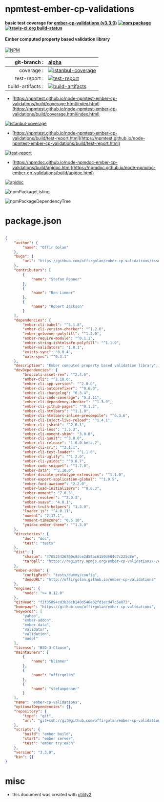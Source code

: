 # npmtest-ember-cp-validations

#### basic test coverage for  [ember-cp-validations (v3.3.0)](https://github.com/offirgolan/ember-cp-validations)  [![npm package](https://img.shields.io/npm/v/npmtest-ember-cp-validations.svg?style=flat-square)](https://www.npmjs.org/package/npmtest-ember-cp-validations) [![travis-ci.org build-status](https://api.travis-ci.org/npmtest/node-npmtest-ember-cp-validations.svg)](https://travis-ci.org/npmtest/node-npmtest-ember-cp-validations)

#### Ember computed property based validation library

[![NPM](https://nodei.co/npm/ember-cp-validations.png?downloads=true&downloadRank=true&stars=true)](https://www.npmjs.com/package/ember-cp-validations)

| git-branch : | [alpha](https://github.com/npmtest/node-npmtest-ember-cp-validations/tree/alpha)|
|--:|:--|
| coverage : | [![istanbul-coverage](https://npmtest.github.io/node-npmtest-ember-cp-validations/build/coverage.badge.svg)](https://npmtest.github.io/node-npmtest-ember-cp-validations/build/coverage.html/index.html)|
| test-report : | [![test-report](https://npmtest.github.io/node-npmtest-ember-cp-validations/build/test-report.badge.svg)](https://npmtest.github.io/node-npmtest-ember-cp-validations/build/test-report.html)|
| build-artifacts : | [![build-artifacts](https://npmtest.github.io/node-npmtest-ember-cp-validations/glyphicons_144_folder_open.png)](https://github.com/npmtest/node-npmtest-ember-cp-validations/tree/gh-pages/build)|

- [https://npmtest.github.io/node-npmtest-ember-cp-validations/build/coverage.html/index.html](https://npmtest.github.io/node-npmtest-ember-cp-validations/build/coverage.html/index.html)

[![istanbul-coverage](https://npmtest.github.io/node-npmtest-ember-cp-validations/build/screenCapture.buildCi.browser.%252Ftmp%252Fbuild%252Fcoverage.lib.html.png)](https://npmtest.github.io/node-npmtest-ember-cp-validations/build/coverage.html/index.html)

- [https://npmtest.github.io/node-npmtest-ember-cp-validations/build/test-report.html](https://npmtest.github.io/node-npmtest-ember-cp-validations/build/test-report.html)

[![test-report](https://npmtest.github.io/node-npmtest-ember-cp-validations/build/screenCapture.buildCi.browser.%252Ftmp%252Fbuild%252Ftest-report.html.png)](https://npmtest.github.io/node-npmtest-ember-cp-validations/build/test-report.html)

- [https://npmdoc.github.io/node-npmdoc-ember-cp-validations/build/apidoc.html](https://npmdoc.github.io/node-npmdoc-ember-cp-validations/build/apidoc.html)

[![apidoc](https://npmdoc.github.io/node-npmdoc-ember-cp-validations/build/screenCapture.buildCi.browser.%252Ftmp%252Fbuild%252Fapidoc.html.png)](https://npmdoc.github.io/node-npmdoc-ember-cp-validations/build/apidoc.html)

![npmPackageListing](https://npmtest.github.io/node-npmtest-ember-cp-validations/build/screenCapture.npmPackageListing.svg)

![npmPackageDependencyTree](https://npmtest.github.io/node-npmtest-ember-cp-validations/build/screenCapture.npmPackageDependencyTree.svg)



# package.json

```json

{
    "author": {
        "name": "Offir Golan"
    },
    "bugs": {
        "url": "https://github.com/offirgolan/ember-cp-validations/issues"
    },
    "contributors": [
        {
            "name": "Stefan Penner"
        },
        {
            "name": "Ben Limmer"
        },
        {
            "name": "Robert Jackson"
        }
    ],
    "dependencies": {
        "ember-cli-babel": "^5.1.8",
        "ember-cli-version-checker": "^1.2.0",
        "ember-getowner-polyfill": "^1.2.0",
        "ember-require-module": "^0.1.1",
        "ember-string-ishtmlsafe-polyfill": "^1.1.0",
        "ember-validators": "1.0.1",
        "exists-sync": "0.0.4",
        "walk-sync": "^0.3.1"
    },
    "description": "Ember computed property based validation library",
    "devDependencies": {
        "broccoli-asset-rev": "^2.4.6",
        "ember-cli": "^2.10.0",
        "ember-cli-app-version": "^2.0.0",
        "ember-cli-autoprefixer": "^0.6.0",
        "ember-cli-changelog": "0.3.4",
        "ember-cli-code-coverage": "0.3.11",
        "ember-cli-dependency-checker": "^1.3.0",
        "ember-cli-github-pages": "^0.1.2",
        "ember-cli-htmlbars": "^1.1.0",
        "ember-cli-htmlbars-inline-precompile": "^0.3.6",
        "ember-cli-inject-live-reload": "^1.4.1",
        "ember-cli-jshint": "^2.0.1",
        "ember-cli-less": "1.5.3",
        "ember-cli-moment-shim": "3.0.0",
        "ember-cli-qunit": "^3.0.0",
        "ember-cli-release": "1.0.0-beta.2",
        "ember-cli-sri": "^2.1.1",
        "ember-cli-test-loader": "^1.1.0",
        "ember-cli-uglify": "^1.2.0",
        "ember-cli-yuidoc": "^0.8.7",
        "ember-code-snippet": "^1.7.0",
        "ember-data": "^2.10.0",
        "ember-disable-prototype-extensions": "^1.1.0",
        "ember-export-application-global": "^1.0.5",
        "ember-font-awesome": "2.2.0",
        "ember-load-initializers": "^0.6.3",
        "ember-moment": "7.0.3",
        "ember-resolver": "^2.0.3",
        "ember-suave": "4.0.1",
        "ember-truth-helpers": "1.3.0",
        "loader.js": "^4.0.11",
        "moment": "2.17.1",
        "moment-timezone": "0.5.10",
        "yuidoc-ember-theme": "^1.3.0"
    },
    "directories": {
        "doc": "doc",
        "test": "tests"
    },
    "dist": {
        "shasum": "470525426769c8dce2d58ac6159d684d7c225d8e",
        "tarball": "https://registry.npmjs.org/ember-cp-validations/-/ember-cp-validations-3.3.0.tgz"
    },
    "ember-addon": {
        "configPath": "tests/dummy/config",
        "demoURL": "http://offirgolan.github.io/ember-cp-validations"
    },
    "engines": {
        "node": ">= 0.12.0"
    },
    "gitHead": "f2f35094cd3b36cb148d546e02fd1ecd47c5e872",
    "homepage": "https://github.com/offirgolan/ember-cp-validations",
    "keywords": [
        "yahoo",
        "ember-addon",
        "ember-data",
        "validator",
        "validation",
        "model"
    ],
    "license": "BSD-3-Clause",
    "maintainers": [
        {
            "name": "blimmer"
        },
        {
            "name": "offirgolan"
        },
        {
            "name": "stefanpenner"
        }
    ],
    "name": "ember-cp-validations",
    "optionalDependencies": {},
    "repository": {
        "type": "git",
        "url": "git+ssh://git@github.com/offirgolan/ember-cp-validations.git"
    },
    "scripts": {
        "build": "ember build",
        "start": "ember server",
        "test": "ember try:each"
    },
    "version": "3.3.0",
    "bin": {}
}
```



# misc
- this document was created with [utility2](https://github.com/kaizhu256/node-utility2)
